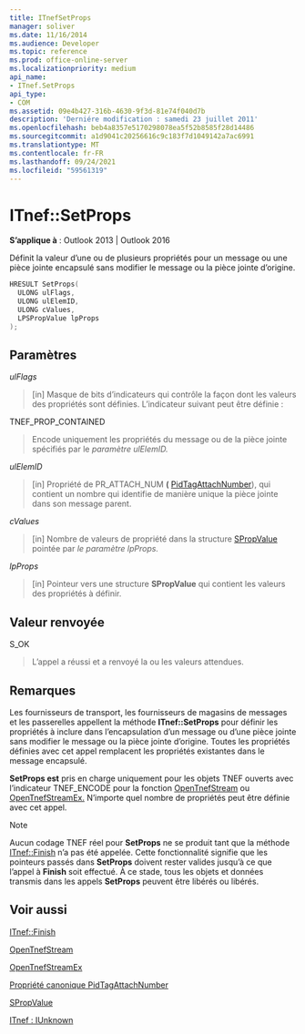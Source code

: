 ```yaml
---
title: ITnefSetProps
manager: soliver
ms.date: 11/16/2014
ms.audience: Developer
ms.topic: reference
ms.prod: office-online-server
ms.localizationpriority: medium
api_name:
- ITnef.SetProps
api_type:
- COM
ms.assetid: 09e4b427-316b-4630-9f3d-81e74f040d7b
description: 'Derniére modification : samedi 23 juillet 2011'
ms.openlocfilehash: beb4a8357e5170298078ea5f52b8585f28d14486
ms.sourcegitcommit: a1d9041c20256616c9c183f7d1049142a7ac6991
ms.translationtype: MT
ms.contentlocale: fr-FR
ms.lasthandoff: 09/24/2021
ms.locfileid: "59561319"
---
```

# <a name="itnefsetprops"></a>ITnef::SetProps

  
  
**S’applique à** : Outlook 2013 | Outlook 2016 
  
Définit la valeur d’une ou de plusieurs propriétés pour un message ou une pièce jointe encapsulé sans modifier le message ou la pièce jointe d’origine. 
  
```cpp
HRESULT SetProps(
  ULONG ulFlags,
  ULONG ulElemID,
  ULONG cValues,
  LPSPropValue lpProps
);
```

## <a name="parameters"></a>Paramètres

 _ulFlags_
  
> [in] Masque de bits d’indicateurs qui contrôle la façon dont les valeurs des propriétés sont définies. L’indicateur suivant peut être définie :
    
TNEF_PROP_CONTAINED 
  
> Encode uniquement les propriétés du message ou de la pièce jointe spécifiés par le _paramètre ulElemID._ 
    
 _ulElemID_
  
> [in] Propriété de PR_ATTACH_NUM **(** [PidTagAttachNumber](pidtagattachnumber-canonical-property.md)), qui contient un nombre qui identifie de manière unique la pièce jointe dans son message parent.
    
 _cValues_
  
> [in] Nombre de valeurs de propriété dans la structure [SPropValue](spropvalue.md) pointée par _le paramètre lpProps._ 
    
 _lpProps_
  
> [in] Pointeur vers une structure **SPropValue** qui contient les valeurs des propriétés à définir. 
    
## <a name="return-value"></a>Valeur renvoyée

S_OK 
  
> L’appel a réussi et a renvoyé la ou les valeurs attendues.
    
## <a name="remarks"></a>Remarques

Les fournisseurs de transport, les fournisseurs de magasins de messages et les passerelles appellent la méthode **ITnef::SetProps** pour définir les propriétés à inclure dans l’encapsulation d’un message ou d’une pièce jointe sans modifier le message ou la pièce jointe d’origine. Toutes les propriétés définies avec cet appel remplacent les propriétés existantes dans le message encapsulé. 
  
 **SetProps est** pris en charge uniquement pour les objets TNEF ouverts avec l’indicateur TNEF_ENCODE pour la fonction [OpenTnefStream](opentnefstream.md) ou [OpenTnefStreamEx.](opentnefstreamex.md) N’importe quel nombre de propriétés peut être définie avec cet appel. 
  
> [!NOTE]
> Aucun codage TNEF réel pour **SetProps** ne se produit tant que la méthode [ITnef::Finish](itnef-finish.md) n’a pas été appelée. Cette fonctionnalité signifie que les pointeurs passés dans **SetProps** doivent rester valides jusqu’à ce que l’appel à **Finish** soit effectué. À ce stade, tous les objets et données transmis dans les appels **SetProps** peuvent être libérés ou libérés. 
  
## <a name="see-also"></a>Voir aussi



[ITnef::Finish](itnef-finish.md)
  
[OpenTnefStream](opentnefstream.md)
  
[OpenTnefStreamEx](opentnefstreamex.md)
  
[Propriété canonique PidTagAttachNumber](pidtagattachnumber-canonical-property.md)
  
[SPropValue](spropvalue.md)
  
[ITnef : IUnknown](itnefiunknown.md)

